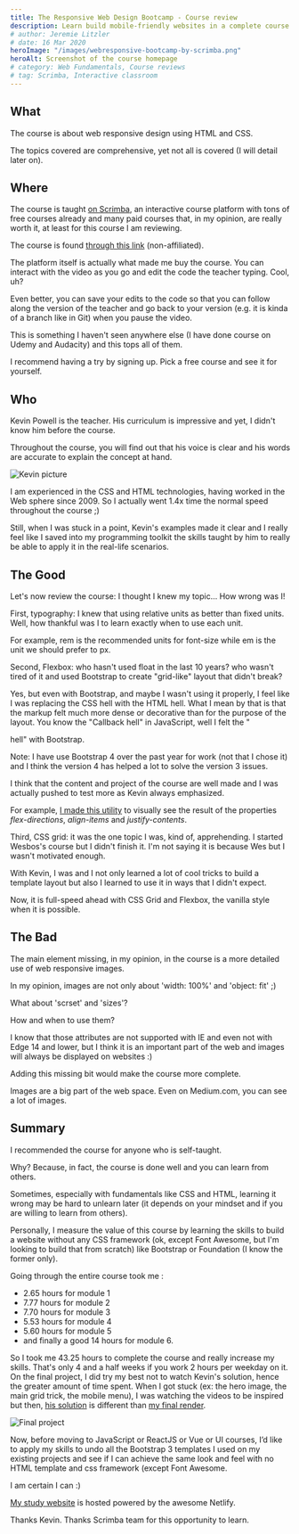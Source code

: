 ```yaml
---
title: The Responsive Web Design Bootcamp - Course review
description: Learn build mobile-friendly websites in a complete course using an interactive classroom.
# author: Jeremie Litzler
# date: 16 Mar 2020
heroImage: "/images/webresponsive-bootcamp-by-scrimba.png"
heroAlt: Screenshot of the course homepage
# category: Web Fundamentals, Course reviews
# tag: Scrimba, Interactive classroom
---
```


## What

The course is about web responsive design using HTML and CSS.

The topics covered are comprehensive, yet not all is covered (I will detail later on).

## Where

The course is taught [on Scrimba](https://scrimba.com/), an interactive course platform with tons of free courses already and many paid courses that, in my opinion, are really worth it, at least for this course I am reviewing.

The course is found [through this link](https://scrimba.com/learn/responsive) (non-affiliated).

The platform itself is actually what made me buy the course. You can interact with the video as you go and edit the code the teacher typing. Cool, uh?

Even better, you can save your edits to the code so that you can follow along the version of the teacher and go back to your version (e.g. it is kinda of a branch like in Git) when you pause the video.

This is something I haven't seen anywhere else (I have done course on Udemy and Audacity) and this tops all of them.

I recommend having a try by signing up. Pick a free course and see it for yourself.

## Who

Kevin Powell is the teacher. His curriculum is impressive and yet, I didn't know him before the course.

Throughout the course, you will find out that his voice is clear and his words are accurate to explain the concept at hand.

![Kevin picture](../static/images/webresponsive-bootcamp-by-scrimba-teacher.png)

I am experienced in the CSS and HTML technologies, having worked in the Web sphere since 2009. So I actually went 1.4x time the normal speed throughout the course ;)

Still, when I was stuck in a point, Kevin's examples made it clear and I really feel like I saved into my programming toolkit the skills taught by him to really be able to apply it in the real-life scenarios.

## The Good

Let's now review the course: I thought I knew my topic… How wrong was I!

First, typography: I knew that using relative units as better than fixed units. Well, how thankful was I to learn exactly when to use each unit.

For example, rem is the recommended units for font-size while em is the unit we should prefer to px.

Second, Flexbox: who hasn't used float in the last 10 years? who wasn't tired of it and used Bootstrap to create "grid-like" layout that didn't break?

Yes, but even with Bootstrap, and maybe I wasn't using it properly, I feel like I was replacing the CSS hell with the HTML hell. What I mean by that is that the markup felt much more dense or decorative than for the purpose of the layout. You know the "Callback hell" in JavaScript, well I felt the "<div> hell" with Bootstrap.

Note: I have use Bootstrap 4 over the past year for work (not that I chose it) and I think the version 4 has helped a lot to solve the version 3 issues.

I think that the content and project of the course are well made and I was actually pushed to test more as Kevin always emphasized.

For example, [I made this utility](https://jeremiel-with-scrimba-rd.netlify.app/4.taking.flexbox.to.the.next.level/2.justify-content.and.align-items/) to visually see the result of the properties _flex-directions_, _align-items_ and _justify-contents_.

Third, CSS grid: it was the one topic I was, kind of, apprehending. I started Wesbos's course but I didn't finish it. I'm not saying it is because Wes but I wasn't motivated enough.

With Kevin, I was and I not only learned a lot of cool tricks to build a template layout but also I learned to use it in ways that I didn't expect.

Now, it is full-speed ahead with CSS Grid and Flexbox, the vanilla style when it is possible.

## The Bad

The main element missing, in my opinion, in the course is a more detailed use of web responsive images.

In my opinion, images are not only about 'width: 100%' and 'object: fit' ;)

What about 'scrset' and 'sizes'?

How and when to use them?

I know that those attributes are not supported with IE and even not with Edge 14 and lower, but I think it is an important part of the web and images will always be displayed on websites :)

Adding this missing bit would make the course more complete.

Images are a big part of the web space. Even on Medium.com, you can see a lot of images.

## Summary

I recommended the course for anyone who is self-taught.

Why? Because, in fact, the course is done well and you can learn from others.

Sometimes, especially with fundamentals like CSS and HTML, learning it wrong may be hard to unlearn later (it depends on your mindset and if you are willing to learn from others).

Personally, I measure the value of this course by learning the skills to build a website without any CSS framework (ok, except Font Awesome, but I'm looking to build that from scratch) like Bootstrap or Foundation (I know the former only).

Going through the entire course took me :

- 2.65 hours for module 1
- 7.77 hours for module 2
- 7.70 hours for module 3
- 5.53 hours for module 4
- 5.60 hours for module 5
- and finally a good 14 hours for module 6.

So I took me 43.25 hours to complete the course and really increase my skills. That's only 4 and a half weeks if you work 2 hours per weekday on it.
On the final project, I did try my best not to watch Kevin's solution, hence the greater amount of time spent. When I got stuck (ex: the hero image, the main grid trick, the mobile menu), I was watching the videos to be inspired but then, [his solution](https://jeremiel-with-scrimba-rd.netlify.app/6.taking.it.to.the.next.level/1.final.project.instructor/index.html) is different than [my final render](https://jeremiel-with-scrimba-rd.netlify.app/6.taking.it.to.the.next.level/2.final.project.myself/).

![Final project](../static/images/webresponsive-bootcamp-by-scrimba-final-project.png)

Now, before moving to JavaScript or ReactJS or Vue or UI courses, I’d like to apply my skills to undo all the Bootstrap 3 templates I used on my existing projects and see if I can achieve the same look and feel with no HTML template and css framework (except Font Awesome.

I am certain I can :)

[My study website](https://jeremiel-with-scrimba-rd.netlify.com/) is hosted powered by the awesome Netlify.

Thanks Kevin. Thanks Scrimba team for this opportunity to learn.
